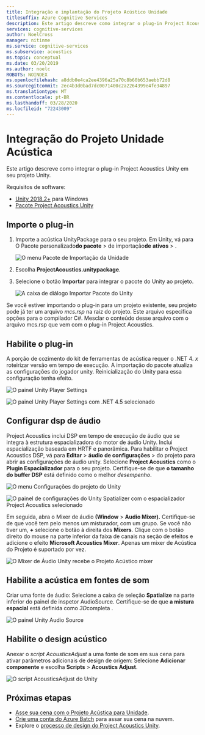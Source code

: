 ```yaml
---
title: Integração e implantação do Projeto Acústico Unidade
titlesuffix: Azure Cognitive Services
description: Este artigo descreve como integrar o plug-in Project Acoustics Unity em seu projeto Unity.
services: cognitive-services
author: NoelCross
manager: nitinme
ms.service: cognitive-services
ms.subservice: acoustics
ms.topic: conceptual
ms.date: 03/20/2019
ms.author: noelc
ROBOTS: NOINDEX
ms.openlocfilehash: a8ddb0e4ca2ee4396a25a70c8b60b653aebb72d8
ms.sourcegitcommit: 2ec4b3d0bad7dc0071400c2a2264399e4fe34897
ms.translationtype: MT
ms.contentlocale: pt-BR
ms.lasthandoff: 03/28/2020
ms.locfileid: "72243009"
---
```

# <a name="project-acoustics-unity-integration"></a>Integração do Projeto Unidade Acústica
Este artigo descreve como integrar o plug-in Project Acoustics Unity em seu projeto Unity.

Requisitos de software:
* [Unity 2018.2+](https://unity3d.com) para Windows
* [Pacote Project Acoustics Unity](https://www.microsoft.com/download/details.aspx?id=57346)

## <a name="import-the-plug-in"></a>Importe o plug-in
1. Importe a acústica UnityPackage para o seu projeto. 
 Em Unity, vá para O Pacote personalizado**do pacote** > de importação**de** **ativos** > .

    ![O menu Pacote de Importação da Unidade](media/import-package.png)  

1. Escolha **ProjectAcoustics.unitypackage**.

1. Selecione o botão **Importar** para integrar o pacote do Unity ao projeto.

    ![A caixa de diálogo Importar Pacote do Unity](media/import-dialog.png)  

Se você estiver importando o plug-in para um projeto existente, seu projeto pode já ter um arquivo *mcs.rsp* na raiz do projeto. Este arquivo especifica opções para o compilador C#. Mesclar o conteúdo desse arquivo com o arquivo mcs.rsp que vem com o plug-in Project Acoustics.

## <a name="enable-the-plug-in"></a>Habilite o plug-in
A porção de cozimento do kit de ferramentas de acústica requer o .NET 4. *x* roteirizar versão em tempo de execução. A importação do pacote atualiza as configurações do jogador unity. Reinicialização do Unity para essa configuração tenha efeito.

![O painel Unity Player Settings](media/player-settings.png)

![O painel Unity Player Settings com .NET 4.5 selecionado](media/net45.png)

## <a name="set-up-audio-dsp"></a>Configurar dsp de áudio
Project Acoustics inclui DSP em tempo de execução de áudio que se integra à estrutura espacializadora do motor de áudio Unity. Inclui espacialização baseada em HRTF e panorâmica. Para habilitar o Project Acoustics DSP, vá para **Editar** > **áudio** **de configurações** > do projeto para abrir as configurações de áudio unity. Selecione **Project Acoustics** como o **Plugin Espacializador** para o seu projeto. Certifique-se de que **o tamanho do buffer DSP** está definido como o melhor *desempenho*.

![O menu Configurações do projeto do Unity](media/project-settings.png)  

![O painel de configurações do Unity Spatializer com o espacializador Project Acoustics selecionado](media/choose-spatializer.png)

Em seguida, abra o Mixer de áudio **(Window** > **Audio Mixer).** Certifique-se de que você tem pelo menos um misturador, com um grupo. Se você não tiver um, **+** selecione o botão à direita dos **Mixers**. Clique com o botão direito do mouse na parte inferior da faixa de canais na seção de efeitos e adicione o efeito **Microsoft Acoustics Mixer**. Apenas um mixer de Acústica do Projeto é suportado por vez.

![O Mixer de Áudio Unity recebe o Projeto Acústico mixer](media/audio-mixer.png)

## <a name="enable-acoustics-on-sound-sources"></a>Habilite a acústica em fontes de som
Criar uma fonte de áudio: Selecione a caixa de seleção **Spatialize** na parte inferior do painel de inspetor AudioSource. Certifique-se de que **a mistura espacial** está definida como *3D*completa .  

![O painel Unity Audio Source](media/audio-source.png)

## <a name="enable-acoustic-design"></a>Habilite o design acústico
Anexar o *script AcousticsAdjust* a uma fonte de som em sua cena para ativar parâmetros adicionais de design de origem: Selecione **Adicionar componente** e escolha **Scripts** > **Acoustics Adjust**.

![O script AcousticsAdjust do Unity](media/acoustics-adjust.png)

## <a name="next-steps"></a>Próximas etapas
* [Asse sua cena com o Projeto Acústica para Unidade](unity-baking.md).
* [Crie uma conta do Azure Batch](create-azure-account.md) para assar sua cena na nuvem.
* Explore o [processo de design do Project Acoustics Unity](unity-workflow.md).
